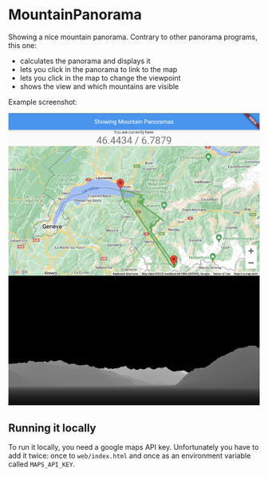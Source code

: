 # MountainPanorama

Showing a nice mountain panorama.
Contrary to other panorama programs, this one:
- calculates the panorama and displays it
- lets you click in the panorama to link to the map
- lets you click in the map to change the viewpoint
- shows the view and which mountains are visible

Example screenshot:

![Google maps on top with panorama below](Screenshot_MountainPanorama.png)

## Running it locally

To run it locally, you need a google maps API key.
Unfortunately you have to add it twice: once to `web/index.html`
and once as an environment variable called `MAPS_API_KEY`.